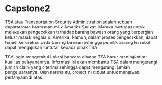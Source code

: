# Capstone2

TSA atau Transportation Security Administration adalah sebuah departermen keamanan milik Amerika Serikat. Mereka bertugas untuk melakukan pengecekkan terhadap barang bawaan orang yang berpergian keluar masuk negara di Amerika. Namun, dalam proses pengecekkan, dapat terjadi kerusakan pada barang bawaan sehingga pemilik barang tersebut dapat mengajukan tuntutan kepada pihak TSA.

TSA ingin mengetahui Lokasi bandara dimana TSA harus meningkatkan kualitas pelayanannya. Informasi ini akan membantu TSA dalam mengurangi jumlah claim yang diterima sehingga dapat mengurangi jumlah pengeluarannya. Oleh karena itu, project ini dibuat untuk menjawab pertanyaan di atas.

 
